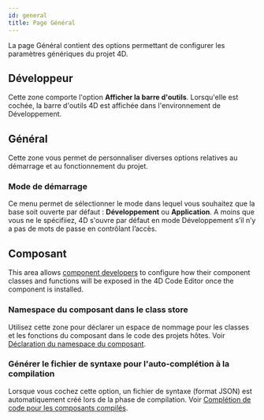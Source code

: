 ```yaml
---
id: general
title: Page Général
---
```


La page Général contient des options permettant de configurer les paramètres génériques du projet 4D.

## Développeur

Cette zone comporte l'option **Afficher la barre d'outils**. Lorsqu'elle est cochée, la barre d'outils 4D est affichée dans l'environnement de Développement.

## Général

Cette zone vous permet de personnaliser diverses options relatives au démarrage et au fonctionnement du projet.

### Mode de démarrage

Ce menu permet de sélectionner le mode dans lequel vous souhaitez que la base soit ouverte par défaut : **Développement** ou **Application**. A moins que vous ne le spécifiiez, 4D s'ouvre par défaut en mode Développement s’il n’y a pas de mots de passe en contrôlant l’accès.

## Composant

This area allows [component developers](../Extensions/develop-components.md) to configure how their component classes and functions will be exposed in the 4D Code Editor once the component is installed.

### Namespace du composant dans le class store

Utilisez cette zone pour déclarer un espace de nommage pour les classes et les fonctions du composant dans le code des projets hôtes. Voir [Déclaration du namespace du composant](../Extensions/develop-components.md#declaring-the-component-namespace).

### Générer le fichier de syntaxe pour l'auto-complétion à la compilation

Lorsque vous cochez cette option, un fichier de syntaxe (format JSON) est automatiquement créé lors de la phase de compilation. Voir [Complétion de code pour les composants compilés](../Extensions/develop-components.md#code-completion-for-compiled-components).
